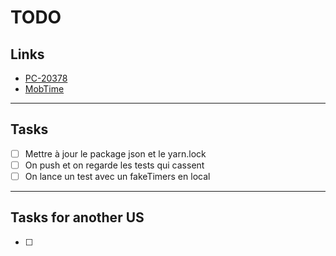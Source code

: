 # TODO

## Links

- [PC-20378](https://passculture.atlassian.net/browse/PC-20378)
- [MobTime](https://mobtime.hadrienmp.fr/mob/pass-culture)

---

## Tasks

- [ ] Mettre à jour le package json et le yarn.lock
- [ ] On push et on regarde les tests qui cassent
- [ ] On lance un test avec un fakeTimers en local

---

## Tasks for another US

- [ ]
